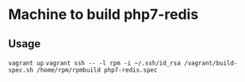 Machine to build php7-redis
========


Usage
-------
`vagrant up`
`vagrant ssh -- -l rpm -i ~/.ssh/id_rsa /vagrant/build-spec.sh /home/rpm/rpmbuild php7-redis.spec`

